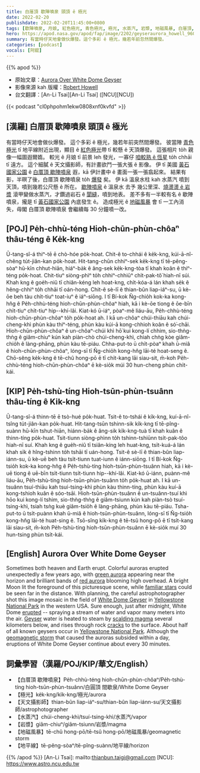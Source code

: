 ```yaml
---
title: 白厝頂 歇陣噴泉 頭頂 ê 極光
date: 2022-02-20
publishdate: 2022-02-20T11:45:00+0800
tags: [歇陣噴泉, 月娘, 紅色極光, 青色極光, 極光, 水蒸汽, 岩漿, 地磁風暴, 白厝頂, 地平線]
hero: https://apod.nasa.gov/apod/fap/image/2202/geyseraurora_howell_960.jpg
summary: 有當時仔天地會做伙爆發。這个多彩 ê 極光，幾若年前忽然間爆發。
categories: [podcast]
vocals: [阿錕]
---
```


{{% apod %}}

- 原始文章：[Aurora Over White Dome Geyser](https://apod.nasa.gov/apod/ap220220.html)
- 影像來源 kah 版權：[Robert Howell](mailto:Robert@worldwidecookies.com)
- 台文翻譯：[An-Li Tsai][An-Li Tsai] ([NCU][NCU])

{{< podcast "cl0phpohm1ekw0808xnf0kvfd" >}}

## [漢羅] 白厝頂 歇陣噴泉 頭頂 ê 極光
有當時仔天地會做伙爆發。
這个多彩 ê 極光，幾若年前突然間爆發。
彼當陣 [青色極光][green aurora] tī 地平線附近出現，顯目 ê [紅色極光][red aurora]帶 tī 較懸 ê 天頂爆發。
這張相片 to̍h 親像一幅圖遐爾媠。
較光 ê 月娘 tī 前景 leh 發光，一寡仔 [咱較熟 ê 恆星][familiar stars] to̍h chhāi tī 遠方。
這个細膩 ê 天文攝影師，有計畫欲鬥一張大張 ê 影像。
伊 tī 美國 [黃石國家公園][Yellowstone National Park 1] ê [白厝頂 歇陣噴泉][White Dome Geyser] 遐，kā 伊計畫中 ê 畫面一張一張翕起來。
結果有影，半暝了後，白厝頂 歇陣噴泉 to̍h [爆發][erupted] 矣。
伊 kā 溫泉水柱 kah 水蒸汽 噴到天頂，噴到幾若公尺懸 ê 所在。
[歇陣噴泉][Geyser] ê 溫泉水 去予 幾公里深、[燒燙燙 ê 岩漿][scalding magma] 滾甲變做水蒸汽，才鑽過岩石 ê [閬縫][cracks]，噴到地表。
差不多有一半較有名 ê 歇陣噴泉，攏是 tī [黃石國家公園][Yellowstone National Park 2] 內底發生 ê。
造成極光 ê [地磁風暴][geomagnetic storm] 會 tī 一工內消失，毋閣 白厝頂 歇陣噴泉 會繼續每 30 分鐘噴一改。

## [POJ] Pe̍h-chhù-téng Hioh-chūn-phùn-chôaⁿ thâu-téng ê Ke̍k-kng
Ū-tang-sî-á thiⁿ-tē ē chò-hóe po̍k-hoat.
Chit-ê to-chhái ê ke̍k-kng, kúi-ā-nî-chêng tu̍t-jiân-kan po̍k-hoat.
Hit-tang-chūn chhiⁿ-sek ke̍k-kng tī tē-pêng-sòaⁿ hū-kīn chhut-hiān, hiáⁿ-ba̍k ê âng-sek ke̍k-kng-tòa tī khah koân ê thiⁿ-téng po̍k-hoat.
Chit-tiuⁿ siòng-phìⁿ to̍h chhiⁿ-chhiūⁿ chi̍t-pak-tô͘ hiah-nī súi.
Khah kng ê goe̍h-niû tī chiân-kéng leh hoat-kng, chi̍t-kóa-á lán khah se̍k ê hêng-chhiⁿ to̍h chhāi tī oán-hong.
Chit-ê sè-lī ê thian-bûn liap-iáⁿ-su, ū kè-ōe beh tàu chi̍t-tiuⁿ toat-iuⁿ ê iáⁿ-siōng.
I tī Bí-kok N̂g-chio̍h kok-ka kong-hn̂g ê Pe̍h-chhù-téng hioh-chūn-phùn-chôaⁿ hiah, kā i kè-ōe tiong ê ōe-bīn chi̍t-tiuⁿ chi̍t-tiuⁿ hip--khí-lâi.
Kiat-kó ū-iáⁿ, pòaⁿ-mê liáu-āu, Pe̍h-chhù-téng hioh-chūn-phùn-chôaⁿ to̍h po̍k-hoat ah.
I kā un-chôaⁿ chúi-thiāu kah chúi-cheng-khì phùn kàu thiⁿ-téng, phùn kàu kúi-ā kong-chhioh koân ê só͘-chāi.
Hioh-chūn-phùn-chôaⁿ ê un-chôaⁿ-chúi khì hō͘ kui kong-lí chhim, sio-thǹg-thǹg ê giâm-chiuⁿ kún kah piàn-chò chúi-cheng-khì, chiah chǹg kòe giâm-chio̍h ê làng-phāng, phùn kàu tē-piáu.
Chha-put-to ū chi̍t-pòaⁿ khah ū-miâ ê hioh-chūn-phùn-chôaⁿ, lóng-sī tī N̂g-chio̍h kong-hn̂g lāi-té hoat-seng ê.
Chō-sêng ke̍k-kng ê tē-chû hong-pō ē tī chi̍t-kang lāi siau-sit, m̄-koh Pe̍h-chhù-téng hioh-chūn-phùn-chôaⁿ ē kè-sio̍k múi 30 hun-cheng phùn chi̍t-kái.

## [KIP] Pe̍h-tshù-tíng Hioh-tsūn-phùn-tsuânn thâu-tíng ê Ki̍k-kng
Ū-tang-sî-á thinn-tē ē tsò-hué po̍k-huat.
Tsit-ê to-tshái ê ki̍k-kng, kuí-ā-nî-tsîng tu̍t-jiân-kan po̍k-huat.
Hit-tang-tsūn tshinn-sik ki̍k-kng tī tē-pîng-suànn hū-kīn tshut-hiān, hiánn-ba̍k ê âng-sik ki̍k-kng-tuà tī khah kuân ê thinn-tíng po̍k-huat.
Tsit-tiunn siòng-phìnn to̍h tshinn-tshiūnn tsi̍t-pak-tôo hiah-nī suí.
Khah kng ê gue̍h-niû tī tsiân-kíng leh huat-kng, tsi̍t-kuá-á lán khah si̍k ê hîng-tshinn to̍h tshāi tī uán-hong.
Tsit-ê sè-lī ê thian-bûn liap-iánn-su, ū kè-uē beh tàu tsi̍t-tiunn tuat-iunn ê iánn-siōng.
I tī Bí-kok N̂g-tsio̍h kok-ka kong-hn̂g ê Pe̍h-tshù-tíng hioh-tsūn-phùn-tsuânn hiah, kā i kè-uē tiong ê uē-bīn tsi̍t-tiunn tsi̍t-tiunn hip--khí-lâi.
Kiat-kó ū-iánn, puànn-mê liáu-āu, Pe̍h-tshù-tíng hioh-tsūn-phùn-tsuânn to̍h po̍k-huat ah.
I kā un-tsuânn tsuí-thiāu kah tsuí-tsing-khì phùn kàu thinn-tíng, phùn kàu kuí-ā kong-tshioh kuân ê sóo-tsāi.
Hioh-tsūn-phùn-tsuânn ê un-tsuânn-tsuí khì hōo kui kong-lí tshim, sio-thǹg-thǹg ê giâm-tsiunn kún kah piàn-tsò tsuí-tsing-khì, tsiah tsǹg kuè giâm-tsio̍h ê làng-phāng, phùn kàu tē-piáu.
Tsha-put-to ū tsi̍t-puànn khah ū-miâ ê hioh-tsūn-phùn-tsuânn, lóng-sī tī N̂g-tsio̍h kong-hn̂g lāi-té huat-sing ê.
Tsō-sîng ki̍k-kng ê tē-tsû hong-pō ē tī tsi̍t-kang lāi siau-sit, m̄-koh Pe̍h-tshù-tíng hioh-tsūn-phùn-tsuânn ē kè-sio̍k muí 30 hun-tsing phùn tsi̍t-kái.

## [English] Aurora Over White Dome Geyser
Sometimes both heaven and Earth erupt.
Colorful auroras erupted unexpectedly a few years ago, with [green aurora][green aurora] appearing near the horizon and brilliant bands of [red aurora][red aurora] blooming high overhead.
A bright Moon lit the foreground of this picturesque scene, while [familiar stars][familiar stars] could be seen far in the distance.
With planning, the careful astrophotographer shot this image mosaic in the field of [White Dome Geyser][White Dome Geyser] in [Yellowstone National Park][Yellowstone National Park 1] in the western USA.
Sure enough, just after midnight, White Dome [erupted][erupted] -- spraying a stream of water and vapor many meters into the air.
[Geyser][Geyser] water is heated to steam by [scalding magma][scalding magma] several kilometers below, and rises through rock [cracks][cracks] to the surface.
About half of all known geysers occur in [Yellowstone National Park][Yellowstone National Park 2].
Although the [geomagnetic storm][geomagnetic storm] that caused the auroras subsided within a day, eruptions of White Dome Geyser continue about every 30 minutes.

## 詞彙學習（漢羅/POJ/KIP/華文/English）
- 【白厝頂 歇陣噴泉】Pe̍h-chhù-téng hioh-chūn-phùn-chôaⁿ/Pe̍h-tshù-tíng hioh-tsūn-phùn-tsuânn/白圓頂 間歇泉/White Dome Geyser
- 【極光】ke̍k-kng/ki̍k-kng/極光/aurora
- 【天文攝影師】thian-bûn liap-iáⁿ-su/thian-bûn liap-iánn-su/天文攝影師/astrophotographer
- 【水蒸汽】chúi-cheng-khì/tsuí-tsing-khì/水蒸汽/vapor
- 【岩漿】giâm-chiuⁿ/giâm-tsiunn/岩漿/magma
- 【地磁風暴】tē-chû hong-pō/tē-tsû hong-pō/地磁風暴/geomagnetic storm
- 【地平線】tē-pêng-sòaⁿ/tē-pîng-suànn/地平線/horizon


{{% /apod %}}
[An-Li Tsai]: mailto:thianbun.taigi@gmail.com
[NCU]: https://www.astro.ncu.edu.tw

[copyright]: https://apod.nasa.gov/apod/fap/lib/about_apod.html#srapply

[green aurora]:https://apod.nasa.gov/apod/ap110517.html
[red aurora]:https://apod.nasa.gov/apod/ap120201.html
[familiar stars]:https://asterisk.apod.com/viewtopic.php?t=29789#p186007
[White Dome Geyser]:https://en.wikipedia.org/wiki/White_Dome_Geyser
[Yellowstone National Park 1]:https://youtu.be/3RDYVVmVR2U
[erupted]:https://youtu.be/Q6wUIFNt8-g
[Geyser]:https://en.wikipedia.org/wiki/Geyser
[scalding magma]:https://www.youtube.com/watch?v=xExdEXOaA9A
[cracks]:https://apod.nasa.gov/apod/ap020602.html
[Yellowstone National Park 2]:https://www.youtube.com/watch?v=eV-RQHPQu2Y
[geomagnetic storm]:http://science.nasa.gov/science-news/science-at-nasa/1999/ast29dec99_1/
